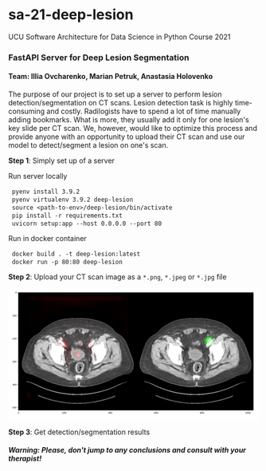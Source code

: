# sa-21-deep-lesion
UCU Software Architecture for Data Science in Python Course 2021

### FastAPI Server for Deep Lesion Segmentation

#### Team: Illia Ovcharenko, Marian Petruk, Anastasia Holovenko

The purpose of our project is to set up a server to perform lesion detection/segmentation on CT scans.
Lesion detection task is highly time-consuming and costly. Radilogists have to spend a lot of time
manually adding bookmarks. What is more, they usually add it only for one lesion's key slide per CT scan.
We, however, would like to optimize this process and provide anyone with an opportunity to upload their CT scan
and use our model to detect/segment a lesion on one's scan.

**Step 1**: Simply set up of a server </b>

Run server locally
```
 pyenv install 3.9.2 
 pyenv virtualenv 3.9.2 deep-lesion
 source <path-to-env>/deep-lesion/bin/activate
 pip install -r requirements.txt
 uvicorn setup:app --host 0.0.0.0 --port 80
```

Run in docker container
```
 docker build . -t deep-lesion:latest
 docker run -p 80:80 deep-lesion
```

**Step 2**: Upload your CT scan image as a `*.png`, `*.jpeg` or `*.jpg` file

![output](images/segmentation-example.png)

**Step 3**: Get detection/segmentation results

##### Warning: Please, don't jump to any conclusions and consult with your therapist! 
